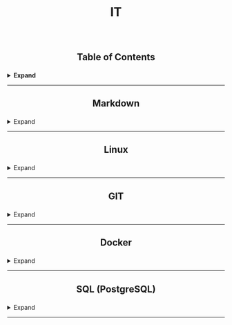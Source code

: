 # <p align="center">IT</p>

<!-- Comment method 1 -->
[//]: # (Comment method 2 - the preferable one. + insert empty string before)
[//]: <> (Comment method 3)
[//]: # "Comment method 4"



</br>

## <p align="center">Table of Contents</p>
<details>
  <summary><b>Expand</b></summary>  

- __[Markdown](#markdown)__
<!--  - [Links](#markdown.links)
-->
- __[Linux](#linux)__
<!--  - [Workflow](#linux.workflow)
  - [Commands](#linux.commands)
  - [Links](#linux.links)
-->
- __[GIT](#git)__
<!--  - [Installation](#git.install)
  - [Commands](#git.commands)
  - [Workflow](#git.workflow)
  - [Links](#git.links)
-->
- __[Docker](#docker)__
<!--  - [Installation](#docker.install)
  - [Commands](#docker.commands)
  - [Workflow](#docker.workflow)
  - [Links](#docker.links)
-->
- __[SQL (PostgreSQL)](#postgres)__
<!--  - [Installation](#postgres.install)
  - [Commands](#postgres.commands)
  - [Workflow](#postgres.workflow)
  - [Links](#postgres.links)
-->

</br>
</details>

--------------------------------------------------------------------------------

## <p align="center">Markdown</p><a name="markdown"></a>
<details>
  <summary>Expand</summary>  
  
  - [Syntax](#markdown.syntax)  
  - [Links](#markdown.links)  
  



</br>

### Syntax <a name="markdown.syntax"></a>





</br>

### Links <a name="markdown.links"></a>





</br>
</details>

--------------------------------------------------------------------------------

## <p align="center">Linux</p><a name="linux"></a>
<details>
  <summary>Expand</summary>  
  
  - [Workflow](#linux.workflow)  
  - [Commands](#linux.commands)  
  - [Links](#linux.links)  
  



</br>

### Workflow <a name="linux.workflow"></a>

#### Virtual Environment
  
Create Virtual Environment folder vith name 'env':  
  ```
  $ python -m venv env
  ```  
  
Activate Virtual Environment:  
  ```
  $ source env/bin/activate
  (env) user_name:path$ 
  ```  
  
Deactivate Virtual Environment:  
  ```
  $ deactivate
  user_name:path$ 
  ```  
  

#### SSH
  
Generate SSH key:  
  ```
  $ ssh-keygen -t rsa
  ```  





$ source <dir_name>/bin/activate
(dir_name) user@host:~/dir_name$	- virtualenv activated


</br>

### Commands <a name="linux.commands"></a>




</br>

### Links <a name="linux.links"></a>





</br>
</details>

--------------------------------------------------------------------------------

## <p align="center">GIT</p> <a name="git"></a>
<details>
  <summary>Expand</summary>  
  
  - [Installation](#git.install)  
  - [Commands](#git.commands)  
  - [Workflow](#git.workflow)  
  - [Links](#git.links)  



</br>

### Installation <a name="git.install"></a>



</br>

### Commands <a name="git.commands"></a>



</br>

### Workflow <a name="git.workflow"></a>




</br>

### Links <a name="git.links"></a>






</br>
</details>

--------------------------------------------------------------------------------

## <p align="center">Docker</p> <a name="docker"></a>
<details>
  <summary>Expand</summary>  

  - [Installation](#docker.install)  
  - [Commands](#docker.commands)  
  - [Workflow](#docker.workflow)  
  - [Links](#docker.links)  

  

</br>

### Installation <a name="docker.install"></a>  
  
__1. Set up the repository__  
  
1.1. Update the apt package index, and install packages to allow apt to use a repository over HTTPS:
  ```
  $ sudo apt update
  $ sudo apt install apt-transport-https ca-certificates curl gnupg-agent software-properties-common
  ```  
1.2. Add Docker’s official GPG key:  
  ```
  $ curl -fsSL https://download.docker.com/linux/ubuntu/gpg | sudo apt-key add -  
  OK
  ```  
1.3. Verify that you now have the key with the fingerprint 9DC8 5822 9FC7 DD38 854A  E2D8 8D81 803C 0EBF CD88, by searching for the last 8 characters of the fingerprint:  
  ```
  $ sudo apt-key fingerprint 0EBFCD88
  pub   rsa4096 2017-02-22 [SCEA]
        9DC8 5822 9FC7 DD38 854A  E2D8 8D81 803C 0EBF CD88
  uid           [ unknown] Docker Release (CE deb) <docker@docker.com>
  sub   rsa4096 2017-02-22 [S]
  ```  
1.4. Set up the stable repository:  
  ```
  $ sudo add-apt-repository "deb [arch=amd64] https://download.docker.com/linux/ubuntu $(lsb_release -cs) stable"
  ```  
  
__2. Install Docker Engine__  
  
2.1. Update the apt package index, and install the latest version of Docker Engine and containerd:
  ```
  $ sudo apt update
  $ sudo apt install docker-ce docker-ce-cli containerd.io
  ```  
2.2. Verify that Docker Engine is installed correctly by running the hello-world image:  
  ```
  $ sudo docker run hello-world  
  Unable to find image 'hello-world:latest' locally
  latest: Pulling from library/hello-world
  0e03bdcc26d7: Pull complete 
  Digest: sha256:e7c70bb24b462baa86c102610182e3efcb12a04854e8c582838d92970a09f323
  Status: Downloaded newer image for hello-world:latest

  Hello from Docker!
  This message shows that your installation appears to be working correctly.
  ...
  ```  
2.3. Install docker-compose:
  ```
  $ sudo apt install docker-compose
  ```  
  
__3. Post-installation steps__  
  
3.1. Manage Docker as a non-root user:  
The Docker daemon binds to a Unix socket instead of a TCP port. By default that Unix socket is owned by the user `root` and other users can only access it using `sudo`. The Docker daemon always runs as the `root` user.  
If you don’t want to preface the `docker` command with `sudo`, create a Unix group called `docker` and add users to it. When the Docker daemon starts, it creates a Unix socket accessible by members of the `docker` group.  
  
Create a `docker` group, and add your user to the `docker` group:  
  ```
  $ sudo groupadd docker
  $ sudo usermod -aG docker $USER
  ```  
Log out and log in, so that your group membership is re-evaluated. Or run the following command to activate the changes to groups:  
  ```
  $ newgrp docker
  ```  
Verify that you can run docker commands without sudo:  
  ```
  $ docker run hello-world
  Hello from Docker!
  This message shows that your installation appears to be working correctly.
  ...
  ```  
Check if docker engine is running:  
  ```
  $ sudo systemctl status docker
  ```  
  
3.2. Configure Docker to start on boot:  
   ```
  $ sudo systemctl enable docker
  ```  




</br>

### Commands <a name="docker.commands" ></a>  <a href="https://docs.docker.com/engine/reference/commandline/docker/" target="_blank"> (documentation)</a>  
  
- check the version:  
`$ docker --version`  
- create and run container from an image:  
`$ docker run [OPTIONS] IMAGE [COMMAND] [ARG...]`  
- manage images:  
`$ docker image COMMAND`  
  - list images:  
  `$ docker image ls`  
  - build an image from docker file:  
  `$ docker image build`  
  - pull an image from registry:  
  `$ docker image pull`  
  - push an image to registry:  
  `$ docker image push`  
  - remove image:  
  `$ docker image rm`  
- manage containers:  
`$ docker container COMMAND`  
  - list containers:  
  `$ docker container ls`  
  - start container:  
  `$ docker container start`  
  - stop container:  
  `$ docker container stop`  
  - remove container:  
  `$ docker container rm`  
- list containers:  
`$ docker ps [OPTIONS]`  
  - list all:  
  `$ docker ps -a`  
- remove container:  
`$ docker rm [OPTIONS] CONTAINER`  
- remove image:  
`$ docker rmi [OPTIONS] IMAGE`  
- stop running container:  
`$ docker stop [OPTIONS] CONTAINER`  
- start stopped container:  
`$ docker start [OPTIONS] CONTAINER`  



</br>

### Workflow <a name="docker.workflow"></a>




  
</br>

### Links <a name="docker.links"></a>
- <a href="https://docs.docker.com/" target="_blank">docs.docker.com</a> - official site






</br>
</details>

--------------------------------------------------------------------------------

## <p align="center">SQL (PostgreSQL)</p> <a name="postgres"></a>
<details>
  <summary>Expand</summary>  

  - [Installation](#postgres.install)  
  - [Commands](#postgres.commands)  
  - [Workflow](#postgres.workflow)  
  - [Links](#postgres.links)  
  
  - [Installation](#mysql.install)  
  

</br>

### Installation <a name="postgres.install"></a>  
  
__1. Set up the repository__  
  
1.1. Create the repository configuration file:  
  ```
  $ sudo sh -c 'echo "deb http://apt.postgresql.org/pub/repos/apt $(lsb_release -cs)-pgdg main" > /etc/apt/sources.list.d/pgdg.list'
  ```  
1.2. Import the repository signing key:  
  ```
  $ wget --quiet -O - https://www.postgresql.org/media/keys/ACCC4CF8.asc | sudo apt-key add -
  ```  
  
__2. Install__  
  
2.1. Update the apt package index:  
  ```
  $ sudo apt update
  ```  
2.2. Install server, client, contributor extensions, pgadmin:  
  ```
  $ sudo apt install postgresql postgresql-client postgresql-contrib pgadmin4 pgadmin4-apache2
  ```  
  
__3. Post-installation steps__  
  
3.1. Server configuration:  

Check if server is listening for incoming connection on port 5432:  
  ```
  $ ss -nlt
  State       Recv-Q        Send-Q        Local Address:Port        Peer Address:Port       Process       
  LISTEN      0             5                 127.0.0.1:631             0.0.0.0:*       
  LISTEN      0             244               127.0.0.1:5432            0.0.0.0:*       
  ...
  ```  
  
By default, PostgreSQL Server will start up automatically each time system boots. To disable start on boot:  
  ```
  $ sudo systemctl disable postgresql
  ```  
  To enable start on boot:  
  ```
  $ sudo systemctl enable postgresql
  ```  
  
By default, PostgreSQL Server only listens on local loopback interface `127.0.0.1`.  
To change IP adress(es):  
- modify file `/etc/postgresql/13/main/postgresql.conf`:  
  - in section `CONNECTIONS AND AUTHENTICATION` uncomment and appropriately modify line `listen_addresses = ` ('listen_addresses = * ' for all IPs)  
  - save file and restart postgreSQL:  
    ```
    $ sudo systemctl restart postgresql
    ```  
- modify file `/etc/postgresql/13/main/pg_hba.conf` which will allow incoming client connections to all databases and users:  
  - add line `host    all    all    0.0.0.0/0  md5` (to open all IPs):  
    ```
    $ sudo bash -c "echo host    all          all            0.0.0.0/0  md5 >> /etc/postgresql/13/main/pg_hba.conf"
    ```  
- open port 5432 in firewall to any incoming TCP traffic:  
  ```
  $ sudo ufw allow from any to any port 5432 proto tcp
  Rule added
  Rule added (v6)
  ```  
  
Set PostgresqL user password:  
  ```
  $ sudo passwd postgres
  ```  
  
Access PostgreSQL shell:  
  ```
  $ sudo su -l postgres
  $ psql
  ```  
  or, alternatively:  
  ```
  $ sudo -u postgres psql
  ```  
  
Connect to remote postgreSQL server:  
  ```
  $ psql -h postgre-server -U postgre-user
  ```  
  
Start pgAdmin:  
  open browser and go to `http://[ServerIP_or_domain]/pgadmin4`  
  



</br>

### Commands <a name="postgres.commands"></a>  
  
__1. Server shell commands__  
  
- check if PostgreSQL server is running:  
`$ sudo systemctl status postgresql`  
- check if apache server is running (required for pgAdmin):  
`$ sudo systemctl status apache2`  
- stop server:  
`$ sudo systemctl stop postgresql`  
- start server:  
`$ sudo systemctl start postgresql`  
- restert server:  
`$ sudo systemctl restart postgresql`  
- disable start server on boot:  
`$ sudo systemctl disable postgresql`  
- enable start server on boot:  
`$ sudo systemctl enable postgresql`  





</br>

### Workflow <a name="postgres.workflow"></a>




</br>

### Links <a name="postgres.links"></a>



</br>

### Installation <a name="mysql.install"></a>  
  
__1. Install__  
  
2.1. Update the apt package index:  
  ```
  $ sudo apt update
  ```  
2.2. Install server, client, libraries:  
  ```
  $ sudo apt upgrade
  $ sudo apt install mysql-server mysql-client libmysqlclient-dev
  ```  
  





</br>
</details>

--------------------------------------------------------------------------------



